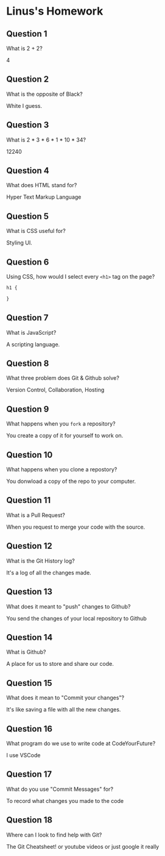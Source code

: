 # Linus's Homework

## Question 1

What is 2 + 2?

4

## Question 2

What is the opposite of Black?

White I guess.

## Question 3

What is  2 * 3 * 6 * 1 * 10 * 34?

12240

## Question 4 

What does HTML stand for?

Hyper Text Markup Language

## Question 5

What is CSS useful for?

Styling UI.

## Question 6

Using CSS, how would I select every `<h1>` tag on the page?

```css
h1 {

}
```

## Question 7

What is JavaScript?

A scripting language.

## Question 8

What three problem does Git & Github solve?

Version Control, Collaboration, Hosting

## Question 9

What happens when you `fork` a repository?

You create a copy of it for yourself to work on.

## Question 10 

What happens when you clone a repostory?

You donwload a copy of the repo to your computer.

## Question 11

What is a Pull Request?

When you request to merge your code with the source.

## Question 12

What is the Git History log?

It's a log of all the changes made.

## Question 13

What does it meant to "push" changes to Github?

You send the changes of your local repository to Github

## Question 14

What is Github?

A place for us to store and share our code.

## Question 15

What does it mean to "Commit your changes"?

It's like saving a file with all the new changes.

## Question 16

What program do we use to write code at CodeYourFuture?

I use VSCode

## Question 17

What do you use "Commit Messages" for?

To record what changes you made to the code

## Question 18

Where can I look to find help with Git?

The Git Cheatsheet! or youtube videos or just google it really

